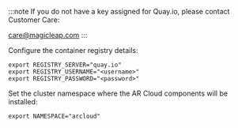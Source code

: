 :::note
If you do not have a key assigned for Quay.io, please contact Customer Care:

care@magicleap.com
:::

Configure the container registry details:

```shell showLineNumbers
export REGISTRY_SERVER="quay.io"
export REGISTRY_USERNAME="<username>"
export REGISTRY_PASSWORD="<password>"
```

Set the cluster namespace where the AR Cloud components will be installed:

```shell
export NAMESPACE="arcloud"
```
